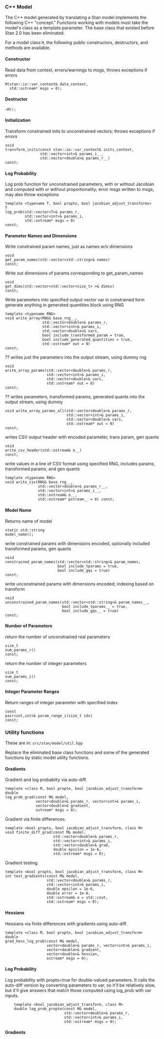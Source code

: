 ### C++ Model

The C++ model generated by translating a Stan model implements the following C++ "concept."  Functions working with models must take the model's class as a template parameter.  The base class that existed before Stan 2.0 has been eliminated.

For a model class ```M```, the following public constructors, destructors, and methods are available.  

#### Constructor

Read data from context, errors/warnings to msgs, throws exceptions if errors

```
M(stan::io::var_context& data_context,
  std::ostream* msgs = 0);
```

#### Destructor

```
~M();
```

#### Initialization

Transform constrained inits to unconstrained vectors; throws exceptions if errors

```
void 
transform_inits(const stan::io::var_context& inits_context,
                std::vector<int>& params_i__,
                std::vector<double>& params_r__) 
const;
```

#### Log Probability

Log prob function for unconstrained parameters, with or without Jacobian
and computed with or without proportionality;  error msgs written to msgs, may also throw exceptions

```
template <typename T, bool propto, bool jacobian_adjust_transforms>
T 
log_prob(std::vector<T>& params_r,
         std::vector<int>& params_i,
         std::ostream* msgs = 0) 
const;
```

#### Parameter Names and Dimensions

Write constrained param names, just as names w/o dimensions

```
void 
get_param_names(std::vector<std::string>& names) 
const;
```

Write out dimensions of params corresponding to get_param_names

```
void 
get_dims(std::vector<std::vector<size_t> >& dimss) 
const;
```

Write parameters into specified output vector var in constrained form
generate anything in generated quantities block using RNG

```
template <typename RNG>
void write_array(RNG& base_rng__,
                 std::vector<double>& params_r,
                 std::vector<int>& params_i,
                 std::vector<double>& vars,
                 bool include_transformed_param = true,
                 bool include_generated_quantities = true,
                 std::ostream* out = 0) 
const;
```

?? writes just the parameters into the output stream, using dummy rng

```
void 
write_array_params(std::vector<double>& params_r,
                   std::vector<int>& params_i,
                   std::vector<double>& vars,
                   std::ostream* out = 0) 
const;
```

?? writes parameters, transformed params, generated quants into the output stream, using dummy

```
void write_array_params_all(std::vector<double>& params_r,
                            std::vector<int>& params_i,
                            std::vector<double>& vars,
                            std::ostream* out = 0) 
const;
```

writes CSV output header with encoded parameter, trans param, gen quants

```
void 
write_csv_header(std::ostream& o__) 
const;
```

write values in a line of CSV format using specified RNG, 
includes params, transformed params, and gen quants

```
template <typename RNG>
void write_csv(RNG& base_rng__,
               std::vector<double>& params_r__,
               std::vector<int>& params_i__,
               std::ostream& o__,
               std::ostream* pstream__ = 0) const;
```

#### Model Name

Returns name of model

```
static std::string 
model_name();
```

write constrained params with dimensions encoded, 
optionally included transformed params, gen quants

```
void 
constrained_param_names(std::vector<std::string>& param_names,
                        bool include_tparams = true,
                        bool include_gqs = true) 
const;
```

write unconstrained params with dimensions encoded; indexing based on transform

```
void 
unconstrained_param_names(std::vector<std::string>& param_names__,
                          bool include_tparams__ = true,
                          bool include_gqs__ = true) 
const;
```

#### Number of Parameters 

return the number of unconstrained real parameters

```
size_t 
num_params_r() 
const;
```

return the number of integer parameters

```
size_t 
num_params_i()
const;
```

#### Integer Parameter Ranges

Return ranges of integer parameter with specified index

```
const 
pair<int,int>& param_range_i(size_t idx) 
const;
```


### Utility functions

These are in:  ```src/stan/model/util.hpp```

Replace the eliminated base class functions and some of the generated functions by static model utility functions.

#### Gradients

Gradient and log probabilty via auto-diff.

```
template <class M, bool propto, bool jacobian_adjust_transform>
double 
log_prob_grad(const M& model,
              vector<double>& params_r, vector<int>& params_i,
              vector<double>& gradient,
              ostream* msgs = 0);
```

Gradient via finite differences.

```
template <bool propto, bool jacobian_adjust_transform, class M>
void finite_diff_grad(const M& model,
                      std::vector<double>& params_r,
                      std::vector<int>& params_i,
                      std::vector<double>& grad,
                      double epsilon = 1e-6,
                      std::ostream* msgs = 0); 
```

Gradient testing.

```
template <bool propto, bool jacobian_adjust_transform, class M>
int test_gradients(const M& model,
                   std::vector<double>& params_r,
                   std::vector<int>& params_i,
                   double epsilon = 1e-6,
                   double error = 1e-6,
                   std::ostream& o = std::cout,
                   std::ostream* msgs = 0);
```

#### Hessians

Hessians via finite differences with gradients using auto-diff.

```
template <class M, bool propto, bool jacobian_adjust_transform>
double 
grad_hess_log_prob(const M& model,
                   vector<double>& params_r, vector<int>& params_i,
                   vector<double>& gradient,
                   vector<double>& hessian,
                   ostream* msgs = 0);
```

#### Log Probability

Log probability with propto=true for double-valued parameters.  It calls the auto-diff version by converting parameters to var, so it'll be relatively slow, but it'll give answers that match those computed using log_prob with var inputs. 

```
    template <bool jacobian_adjust_transform, class M>
    double log_prob_propto(const M& model,
                           std::vector<double>& params_r,
                           std::vector<int>& params_i,
                           std::ostream* msgs = 0);
```


#### Gradients

